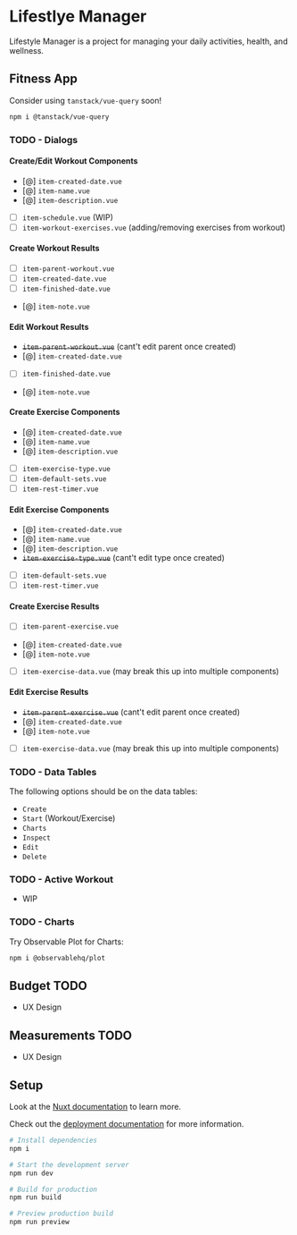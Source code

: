 # Lifestlye Manager

Lifestyle Manager is a project for managing your daily activities, health, and wellness.

## Fitness App

Consider using `tanstack/vue-query` soon!

```sh
npm i @tanstack/vue-query
```

### TODO - Dialogs

#### Create/Edit Workout Components

- [@] `item-created-date.vue`
- [@] `item-name.vue`
- [@] `item-description.vue`
- [ ] `item-schedule.vue` (WIP)
- [ ] `item-workout-exercises.vue` (adding/removing exercises from workout)

#### Create Workout Results

- [ ] `item-parent-workout.vue`
- [ ] `item-created-date.vue`
- [ ] `item-finished-date.vue`
- [@] `item-note.vue`

#### Edit Workout Results

- ~~`item-parent-workout.vue`~~ (cant't edit parent once created)
- [@] `item-created-date.vue`
- [ ] `item-finished-date.vue`
- [@] `item-note.vue`

#### Create Exercise Components

- [@] `item-created-date.vue`
- [@] `item-name.vue`
- [@] `item-description.vue`
- [ ] `item-exercise-type.vue`
- [ ] `item-default-sets.vue`
- [ ] `item-rest-timer.vue`

#### Edit Exercise Components

- [@] `item-created-date.vue`
- [@] `item-name.vue`
- [@] `item-description.vue`
- ~~`item-exercise-type.vue`~~ (cant't edit type once created)
- [ ] `item-default-sets.vue`
- [ ] `item-rest-timer.vue`

#### Create Exercise Results

- [ ] `item-parent-exercise.vue`
- [@] `item-created-date.vue`
- [@] `item-note.vue`
- [ ] `item-exercise-data.vue` (may break this up into multiple components)

#### Edit Exercise Results

- ~~`item-parent-exercise.vue`~~ (cant't edit parent once created)
- [@] `item-created-date.vue`
- [@] `item-note.vue`
- [ ] `item-exercise-data.vue` (may break this up into multiple components)

### TODO - Data Tables

The following options should be on the data tables:

- `Create`
- `Start` (Workout/Exercise)
- `Charts`
- `Inspect`
- `Edit`
- `Delete`

### TODO - Active Workout

- WIP

### TODO - Charts

Try Observable Plot for Charts:

```sh
npm i @observablehq/plot
```

## Budget TODO

- UX Design

## Measurements TODO

- UX Design

## Setup

Look at the [Nuxt documentation](https://nuxt.com/docs/getting-started/introduction) to learn more.

Check out the [deployment documentation](https://nuxt.com/docs/getting-started/deployment) for more
information.

```sh
# Install dependencies
npm i

# Start the development server
npm run dev

# Build for production
npm run build

# Preview production build
npm run preview
```
